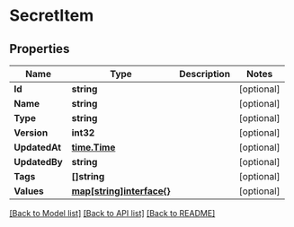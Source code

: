 # SecretItem

## Properties
Name | Type | Description | Notes
------------ | ------------- | ------------- | -------------
**Id** | **string** |  | [optional] 
**Name** | **string** |  | [optional] 
**Type** | **string** |  | [optional] 
**Version** | **int32** |  | [optional] 
**UpdatedAt** | [**time.Time**](time.Time.md) |  | [optional] 
**UpdatedBy** | **string** |  | [optional] 
**Tags** | **[]string** |  | [optional] 
**Values** | [**map[string]interface{}**](map[string]interface{}.md) |  | [optional] 

[[Back to Model list]](../README.md#documentation-for-models) [[Back to API list]](../README.md#documentation-for-api-endpoints) [[Back to README]](../README.md)


